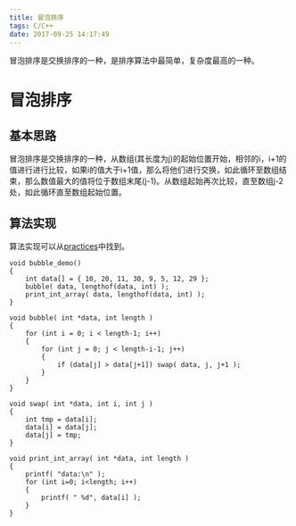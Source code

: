 ```yaml
---
title: 冒泡排序
tags: C/C++
date: 2017-09-25 14:17:49
---
```

冒泡排序是交换排序的一种，是排序算法中最简单，复杂度最高的一种。
<!-- more -->
# 冒泡排序
## 基本思路
冒泡排序是交换排序的一种，从数组(其长度为j)的起始位置开始，相邻的i，i+1的值进行进行比较，如果i的值大于i+1值，那么将他们进行交换，如此循环至数组结束，那么数值最大的值将位于数组末尾(j-1)。从数组起始再次比较，直至数组j-2处，如此循环直至数组起始位置。

## 算法实现
算法实现可以从[practices](https://github.com/brucegu/practices/tree/master/algorithm/sort)中找到。
```
void bubble_demo()
{
    int data[] = { 10, 20, 11, 30, 9, 5, 12, 29 };
    bubble( data, lengthof(data, int) );
    print_int_array( data, lengthof(data, int) );
}

void bubble( int *data, int length )
{
    for (int i = 0; i < length-1; i++)
    {
        for (int j = 0; j < length-i-1; j++)
        {
            if (data[j] > data[j+1]) swap( data, j, j+1 );
        }
    }
}

void swap( int *data, int i, int j )
{
    int tmp = data[i];
    data[i] = data[j];
    data[j] = tmp;
}

void print_int_array( int *data, int length )
{
    printf( "data:\n" );
    for (int i=0; i<length; i++)
    {
        printf( " %d", data[i] );
    }
}
```
